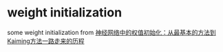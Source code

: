 # weight initialization
some weight initialization from [神经网络中的权值初始化：从最基本的方法到Kaiming方法一路走来的历程](https://zhuanlan.zhihu.com/p/86602524)

